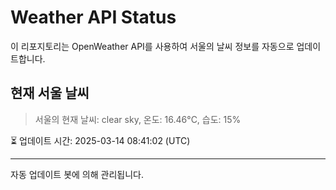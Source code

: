
# Weather API Status

이 리포지토리는 OpenWeather API를 사용하여 서울의 날씨 정보를 자동으로 업데이트합니다.

## 현재 서울 날씨
> 서울의 현재 날씨: clear sky, 온도: 16.46°C, 습도: 15%

⏳ 업데이트 시간: 2025-03-14 08:41:02 (UTC)

---
자동 업데이트 봇에 의해 관리됩니다.
